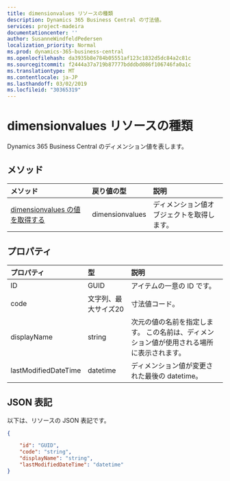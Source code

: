 ```yaml
---
title: dimensionvalues リソースの種類
description: Dynamics 365 Business Central の寸法値。
services: project-madeira
documentationcenter: ''
author: SusanneWindfeldPedersen
localization_priority: Normal
ms.prod: dynamics-365-business-central
ms.openlocfilehash: da3935b8e784b05551af123c1832d5dc84a2c81c
ms.sourcegitcommit: f2444a37a719b87777bdddbd086f106746fa0a1c
ms.translationtype: MT
ms.contentlocale: ja-JP
ms.lasthandoff: 03/02/2019
ms.locfileid: "30365319"
---
```

# <a name="dimensionvalues-resource-type"></a>dimensionvalues リソースの種類
Dynamics 365 Business Central のディメンション値を表します。

## <a name="methods"></a>メソッド

| メソッド       | 戻り値の型  |説明                   |
|:-------------|:-------------|:-----------------------------|
|[dimensionvalues の値を取得する](../api/dynamics-dimensionvalue-get.md)|dimensionvalues|ディメンション値オブジェクトを取得します。|


## <a name="properties"></a>プロパティ
| プロパティ           | 型                  |説明                                        |
|:-------------------|:----------------------|:--------------------------------------------------|
|ID                  |GUID                   |アイテムの一意の ID です。                         |
|code                |文字列、最大サイズ20|寸法値コード。                          |
|displayName         |string                 |次元の値の名前を指定します。 この名前は、ディメンション値が使用される場所に表示されます。|
|lastModifiedDateTime|datetime               |ディメンション値が変更された最後の datetime。|  


## <a name="json-representation"></a>JSON 表記

以下は、リソースの JSON 表記です。


```json
{

    "id": "GUID",
    "code": "string",
    "displayName": "string",
    "lastModifiedDateTime": "datetime"
}
```


